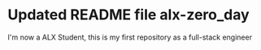 # Updated README file alx-zero_day
I'm now a ALX Student, this is my first repository as a full-stack engineer
